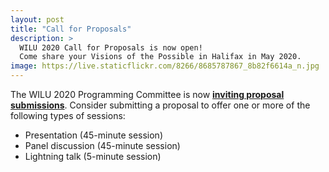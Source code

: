 ```yaml
---
layout: post
title: "Call for Proposals"
description: >
  WILU 2020 Call for Proposals is now open!
  Come share your Visions of the Possible in Halifax in May 2020. 
image: https://live.staticflickr.com/8266/8685787867_8b82f6614a_n.jpg
---
```

The WILU 2020 Programming Committee is now **[inviting proposal submissions](https://wilu-conference.github.io/call/)**. Consider submitting a proposal to offer one or more of the following types of sessions:
 
* Presentation (45-minute session)
* Panel discussion (45-minute session)
* Lightning talk (5-minute session)

